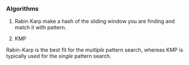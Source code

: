### Algorithms

1. Rabin Karp
make a hash of the sliding window you are finding and match it with pattern.

2. KMP


Rabin-Karp is the best fit for the _multiple_ pattern search, whereas KMP is typically used for the _single_ pattern search.


